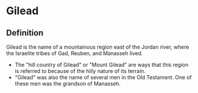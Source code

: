 # Gilead

## Definition

Gilead is the name of a mountainous region east of the Jordan river, where the Israelite tribes of Gad, Reuben, and Manasseh lived.

* The "hill country of Gilead" or "Mount Gilead" are ways that this region is referred to because of the hilly nature of its terrain. 
* "Gilead" was also the name of several men in the Old Testament. One of these men was the grandson of Manasseh.